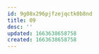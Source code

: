 ```yaml
---
id: 9g08x296pjfzejqctk0b8nd
title: 09
desc: ''
updated: 1663638658758
created: 1663638658758
---
```

